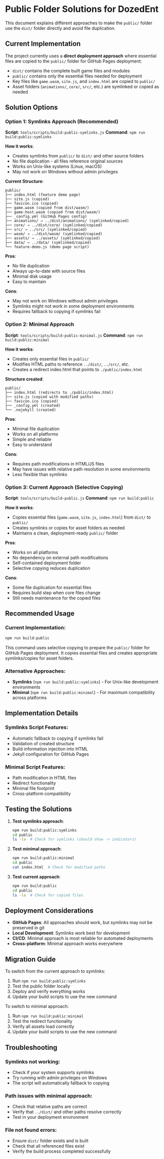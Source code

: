 # Public Folder Solutions for DozedEnt

This document explains different approaches to make the `public/` folder use the `dist/` folder directly and avoid file duplication.

## Current Implementation

The project currently uses a **direct deployment approach** where essential files are copied to the `public/` folder for GitHub Pages deployment:

- `dist/` contains the complete built game files and modules
- `public/` contains only the essential files needed for deployment
- Key files like `game.wasm`, `site.js`, and `index.html` are copied to `public/`
- Asset folders (`animations/`, `core/`, `src/`, etc.) are symlinked or copied as needed

## Solution Options

### Option 1: Symlinks Approach (Recommended)

**Script**: `tools/scripts/build-public-symlinks.js`
**Command**: `npm run build:public:symlinks`

**How it works**:
- Creates symlinks from `public/` to `dist/` and other source folders
- No file duplication - all files reference original sources
- Works on Unix-like systems (Linux, macOS)
- May not work on Windows without admin privileges

**Current Structure**:
```
public/
├── index.html (feature demo page)
├── site.js (copied)
├── favicon.ico (copied)
├── game.wasm (copied from dist/wasm/)
├── game-host.wasm (copied from dist/wasm/)
├── _config.yml (GitHub Pages config)
├── animations/ → ../dist/animations/ (symlinked/copied)
├── core/ → ../dist/core/ (symlinked/copied)
├── src/ → ../src/ (symlinked/copied)
├── wasm/ → ../dist/wasm/ (symlinked/copied)
├── assets/ → ../assets/ (symlinked/copied)
├── data/ → ../data/ (symlinked/copied)
└── feature-demo.js (demo page script)
```

**Pros**:
- No file duplication
- Always up-to-date with source files
- Minimal disk usage
- Easy to maintain

**Cons**:
- May not work on Windows without admin privileges
- Symlinks might not work in some deployment environments
- Requires fallback to copying if symlinks fail

### Option 2: Minimal Approach

**Script**: `tools/scripts/build-public-minimal.js`
**Command**: `npm run build:public:minimal`

**How it works**:
- Creates only essential files in `public/`
- Modifies HTML paths to reference `../dist/`, `../src/`, etc.
- Creates a redirect index.html that points to `./public/index.html`

**Structure created**:
```
public/
├── index.html (redirects to ./public/index.html)
├── site.js (copied with modified paths)
├── favicon.ico (copied)
├── _config.yml (created)
└── .nojekyll (created)
```

**Pros**:
- Minimal file duplication
- Works on all platforms
- Simple and reliable
- Easy to understand

**Cons**:
- Requires path modifications in HTML/JS files
- May have issues with relative path resolution in some environments
- Less flexible than symlinks

### Option 3: Current Approach (Selective Copying)

**Script**: `tools/scripts/build-public.js`
**Command**: `npm run build:public`

**How it works**:
- Copies essential files (`game.wasm`, `site.js`, `index.html`) from `dist/` to `public/`
- Creates symlinks or copies for asset folders as needed
- Maintains a clean, deployment-ready `public/` folder

**Pros**:
- Works on all platforms
- No dependency on external path modifications
- Self-contained deployment folder
- Selective copying reduces duplication

**Cons**:
- Some file duplication for essential files
- Requires build step when core files change
- Still needs maintenance for the copied files

## Recommended Usage

### Current Implementation:
```bash
npm run build:public
```

This command uses selective copying to prepare the `public/` folder for GitHub Pages deployment. It copies essential files and creates appropriate symlinks/copies for asset folders.

### Alternative Approaches:
- **Symlinks** (`npm run build:public:symlinks`) - For Unix-like development environments
- **Minimal** (`npm run build:public:minimal`) - For maximum compatibility across platforms

## Implementation Details

### Symlinks Script Features:
- Automatic fallback to copying if symlinks fail
- Validation of created structure
- Build information injection into HTML
- Jekyll configuration for GitHub Pages

### Minimal Script Features:
- Path modification in HTML files
- Redirect functionality
- Minimal file footprint
- Cross-platform compatibility

## Testing the Solutions

1. **Test symlinks approach**:
   ```bash
   npm run build:public:symlinks
   cd public
   ls -la  # Check for symlinks (should show -> indicators)
   ```

2. **Test minimal approach**:
   ```bash
   npm run build:public:minimal
   cd public
   cat index.html  # Check for modified paths
   ```

3. **Test current approach**:
   ```bash
   npm run build:public
   cd public
   ls -la  # Check for copied files
   ```

## Deployment Considerations

- **GitHub Pages**: All approaches should work, but symlinks may not be preserved in git
- **Local Development**: Symlinks work best for development
- **CI/CD**: Minimal approach is most reliable for automated deployments
- **Cross-platform**: Minimal approach works everywhere

## Migration Guide

To switch from the current approach to symlinks:

1. Run `npm run build:public:symlinks`
2. Test the public folder locally
3. Deploy and verify everything works
4. Update your build scripts to use the new command

To switch to minimal approach:

1. Run `npm run build:public:minimal`
2. Test the redirect functionality
3. Verify all assets load correctly
4. Update your build scripts to use the new command

## Troubleshooting

### Symlinks not working:
- Check if your system supports symlinks
- Try running with admin privileges on Windows
- The script will automatically fallback to copying

### Path issues with minimal approach:
- Check that relative paths are correct
- Verify that `../dist/` and other paths resolve correctly
- Test in your deployment environment

### File not found errors:
- Ensure `dist/` folder exists and is built
- Check that all referenced files exist
- Verify the build process completed successfully
